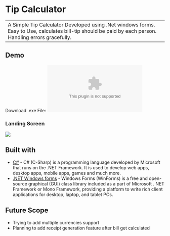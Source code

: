 # Tip Calculator

<table>
<tr>
<td>
  A Simple Tip Calculator Developed using .Net windows forms. Easy to Use, calculates bill-tip should be paid by each person. Handling errors gracefully.
</td>
</tr>
</table>

## Demo

Download .exe File: ![Download Here](https://github.com/Shian009/Tip-Calculator/raw/main/WindowsFormsApp1/bin/Debug/WindowsFormsApp1.exe)

### Landing Screen

![](https://i.ibb.co/bmf9NwG/UI.jpg)

## Built with

- [C#](https://www.w3schools.com/cs/) - C# (C-Sharp) is a programming language developed by Microsoft that runs on the .NET Framework. It is used to develop web apps, desktop apps, mobile apps, games and much more.
- [.NET Windows forms](https://docs.microsoft.com/en-us/visualstudio/ide/create-csharp-winform-visual-studio?view=vs-2019) - Windows Forms (WinForms) is a free and open-source graphical (GUI) class library included as a part of Microsoft . NET Framework or Mono Framework, providing a platform to write rich client applications for desktop, laptop, and tablet PCs.

## Future Scope

- Trying to add multiple currencies support
- Planning to add receipt generation feature after bill get calculated
